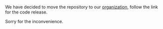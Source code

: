 We have decided to move the repository to our [organization](https://github.com/brownvc/deep-synth), follow the link for the code release.

Sorry for the inconvenience.
